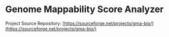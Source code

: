 # Genome Mappability Score Analyzer

Project Source Repository: [https://sourceforge.net/projects/gma-bio/](https://sourceforge.net/projects/gma-bio/)